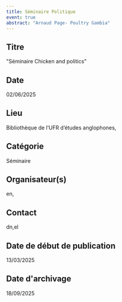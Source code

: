 ```yaml
---
title: Séminaire Politique
event: true
abstract: "Arnaud Page- Poultry Gambia"
---
```



## Titre

"Séminaire Chicken and politics"

## Date

 02/06/2025

## Lieu

Bibliothèque de l’UFR d’études anglophones,

 
## Catégorie

 Séminaire

## Organisateur(s)
en,

## Contact
dn,el

## Date de début de publication

 13/03/2025

## Date d'archivage

 18/09/2025

